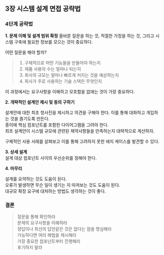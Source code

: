## 3장 시스템 설계 면접 공략법   

### 4단계 공략법

**1. 문제 이해 및 설계 범위 확정**
올바른 질문을 하는 것, 적절한 가정을 하는 것, 그리고 시스템 구축에 필요한 정보를 모으는 것이 중요하다.  

어떤 질문을 해야 할까?
> 1. 구체적으로 어떤 기능들을 만들어야 하는지  
> 2. 제품 사용자 수는 얼마나 되는지  
> 3. 회사의 규모는 얼마나 빠르게 커지는 것을 예상하는지  
> 4. 회사가 주로 사용하는 기술 스택은 무엇인지

이 과정에서는 요구사항을 이해하고 모호함을 없애는 것이 가장 중요하다.   
   

**2. 개략적인 설계안 제시 및 동의 구하기**
  
설계안에 대한 최초 청사진을 제시하고 의견을 구해야 한다.  이를 통해 대화하고 개입하는 것을 즐기도록 만든다.  
종이에 핵심 컴포넌트를 포함한 다이어그램을 그려야 한다.  
최초 설계안이 시스템 규모에 관련된 제약사항들을 만족하는지 대략적으로 계산하자.  

구체적인 사용 사례를 살펴보고 이를 통해 고려하지 못한 에지 케이스를 발견할 수 있다.  

  
    
**3. 상세 설계**  
설계 대상 컴포넌트 사이의 우선순위를 정해야 한다.  


**4. 마무리**  

설계를 요약하는 것도 도움이 된다.  
오류가 발생하면 무슨 일이 생기는 지 따져보는 것도 도움이 된다.  
대규모 확장 요구에 대처하는 방법도 생각하는 것이 좋다.  

### 결론
> 질문을 통해 확인하라  
> 문제의 요구사항을 이해하라  
> 정답이나 최선의 답안같은 것은 없다는 점을 명심해라  
> 가능하다면 여러 해법을 제시해라  
> 가장 중요한 컴포넌트부터 진행해라  
> 포기하지 말라  
